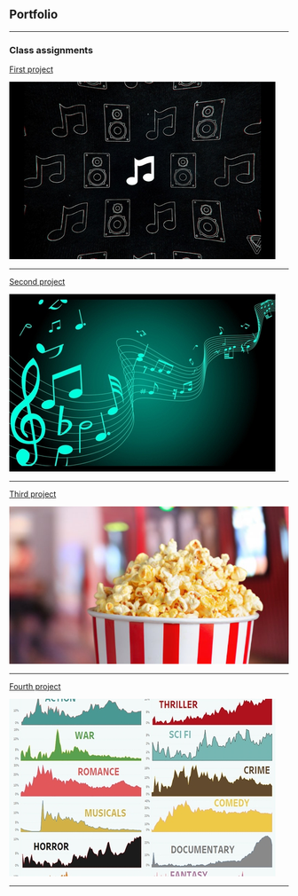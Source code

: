 ## Portfolio

---

### Class assignments

[First project](https://github.com/eliantiudic/cisc3130-first-assignment)

<img src="images/music1.jpg?raw=true"/>

---
[Second project](https://github.com/eliantiudic/cisc3130-assignment2)

<img src="images/music2.jpg?raw=true"/>

---
[Third project](https://github.com/eliantiudic/cisc3130-assignment3)

<img src="images/popcorn.jpg?raw=true"/>

---
[Fourth project](https://github.com/eliantiudic/assignment-4)

<img src="images/movie.jpg?raw=true"/>

---




<!-- Remove above link if you don't want to attibute -->
